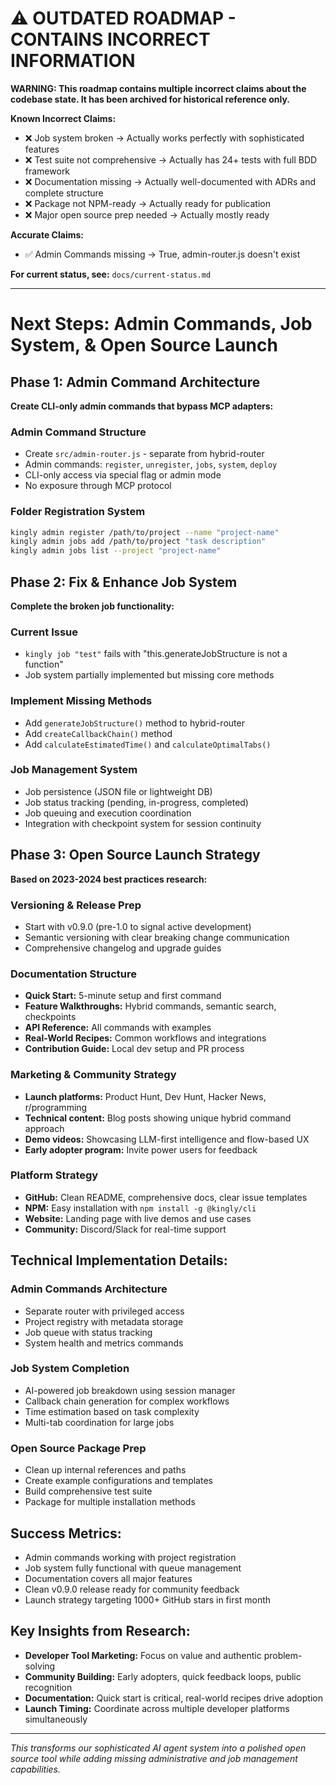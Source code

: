 # ⚠️ OUTDATED ROADMAP - CONTAINS INCORRECT INFORMATION

**WARNING: This roadmap contains multiple incorrect claims about the codebase state. It has been archived for historical reference only.**

**Known Incorrect Claims:**
- ❌ Job system broken → Actually works perfectly with sophisticated features
- ❌ Test suite not comprehensive → Actually has 24+ tests with full BDD framework
- ❌ Documentation missing → Actually well-documented with ADRs and complete structure  
- ❌ Package not NPM-ready → Actually ready for publication
- ❌ Major open source prep needed → Actually mostly ready

**Accurate Claims:**
- ✅ Admin Commands missing → True, admin-router.js doesn't exist

**For current status, see:** `docs/current-status.md`

---

# Next Steps: Admin Commands, Job System, & Open Source Launch

## **Phase 1: Admin Command Architecture** 
**Create CLI-only admin commands that bypass MCP adapters:**

### **Admin Command Structure**
- Create `src/admin-router.js` - separate from hybrid-router
- Admin commands: `register`, `unregister`, `jobs`, `system`, `deploy`
- CLI-only access via special flag or admin mode
- No exposure through MCP protocol

### **Folder Registration System**
```bash
kingly admin register /path/to/project --name "project-name"
kingly admin jobs add /path/to/project "task description"
kingly admin jobs list --project "project-name"
```

## **Phase 2: Fix & Enhance Job System**
**Complete the broken job functionality:**

### **Current Issue**
- `kingly job "test"` fails with "this.generateJobStructure is not a function"
- Job system partially implemented but missing core methods

### **Implement Missing Methods**
- Add `generateJobStructure()` method to hybrid-router
- Add `createCallbackChain()` method
- Add `calculateEstimatedTime()` and `calculateOptimalTabs()`

### **Job Management System**
- Job persistence (JSON file or lightweight DB)
- Job status tracking (pending, in-progress, completed)
- Job queuing and execution coordination
- Integration with checkpoint system for session continuity

## **Phase 3: Open Source Launch Strategy**
**Based on 2023-2024 best practices research:**

### **Versioning & Release Prep**
- Start with v0.9.0 (pre-1.0 to signal active development)
- Semantic versioning with clear breaking change communication
- Comprehensive changelog and upgrade guides

### **Documentation Structure**
- **Quick Start:** 5-minute setup and first command
- **Feature Walkthroughs:** Hybrid commands, semantic search, checkpoints
- **API Reference:** All commands with examples
- **Real-World Recipes:** Common workflows and integrations
- **Contribution Guide:** Local dev setup and PR process

### **Marketing & Community Strategy**
- **Launch platforms:** Product Hunt, Dev Hunt, Hacker News, r/programming
- **Technical content:** Blog posts showing unique hybrid command approach
- **Demo videos:** Showcasing LLM-first intelligence and flow-based UX
- **Early adopter program:** Invite power users for feedback

### **Platform Strategy**
- **GitHub:** Clean README, comprehensive docs, clear issue templates
- **NPM:** Easy installation with `npm install -g @kingly/cli`
- **Website:** Landing page with live demos and use cases
- **Community:** Discord/Slack for real-time support

## **Technical Implementation Details:**

### **Admin Commands Architecture**
- Separate router with privileged access
- Project registry with metadata storage
- Job queue with status tracking
- System health and metrics commands

### **Job System Completion**
- AI-powered job breakdown using session manager
- Callback chain generation for complex workflows
- Time estimation based on task complexity
- Multi-tab coordination for large jobs

### **Open Source Package Prep**
- Clean up internal references and paths
- Create example configurations and templates
- Build comprehensive test suite
- Package for multiple installation methods

## **Success Metrics:**
- Admin commands working with project registration
- Job system fully functional with queue management
- Documentation covers all major features
- Clean v0.9.0 release ready for community feedback
- Launch strategy targeting 1000+ GitHub stars in first month

## **Key Insights from Research:**
- **Developer Tool Marketing:** Focus on value and authentic problem-solving
- **Community Building:** Early adopters, quick feedback loops, public recognition
- **Documentation:** Quick start is critical, real-world recipes drive adoption
- **Launch Timing:** Coordinate across multiple developer platforms simultaneously

---
*This transforms our sophisticated AI agent system into a polished open source tool while adding missing administrative and job management capabilities.*